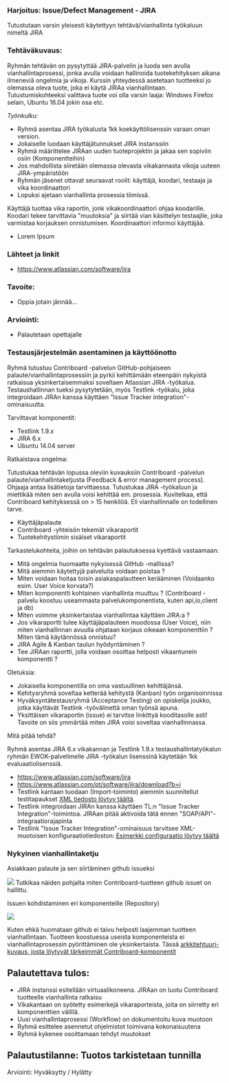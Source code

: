 ### Harjoitus: Issue/Defect Management - JIRA

Tutustutaan varsin yleisesti käytettyyn tehtävä/vianhallinta työkaluun nimeltä JIRA



### Tehtäväkuvaus:

Ryhmän tehtävän on pysytyttää JIRA-palvelin ja luoda sen avulla vianhallintaprosessi, jonka avulla voidaan hallinoida tuotekehityksen aikana ilmeneviä ongelmia ja vikoja. Kurssin yhteydessä asetetaan tuotteeksi jo olemassa oleva tuote, joka ei käytä JIRAa vianhallintaan. Tutustumiskohteeksi valittava tuote voi olla varsin laaja: Windows Firefox selain, Ubuntu 16.04 jokin osa etc. 

*Työnkulku:*

* Ryhmä asentaa JIRA työkalusta 1kk koekäyttölisenssin varaan oman version. 
* Jokaiselle luodaan käyttäjätunnukset JIRA instanssiin
* Ryhmä määrittelee JIRAan uuden tuoteprojektin ja jakaa sen sopiviin osiin (Komponentteihin)
* Jos mahdollista siiretään olemassa olevasta vikakannasta vikoja uuteen JIRA-ympäristöön
* Ryhmän jäsenet ottavat seuraavat roolit: käyttäjä, koodari, testaaja ja vika koordinaattori
* Lopuksi ajetaan vianhallinta prosessia tiimissä.

Käyttäjä tuottaa vika raportin, jonk vikakoordinaattori ohjaa koodarille. Koodari tekee tarvittavia "muutoksia" ja siirtää vian käsittelyn testaajlle, joka varmistaa korjauksen onnistumisen. Koordinaattori informoi käyttäjää.







* Lorem Ipsum


### Lähteet ja linkit

* https://www.atlassian.com/software/jira


### Tavoite:

* Oppia jotain jännää...



### Arviointi:

* Palautetaan opettajalle 



















###  Testausjärjestelmän asentaminen ja käyttöönotto

Ryhmä tutustuu Contriboard -palvelun GitHub-pohjaiseen palaute/vianhallintaprosessiin ja pyrkii kehittämään eteenpäin nykyistä ratkaisua yksinkertaisemmaksi soveltaen Atlassian JIRA -työkalua. Testaushallinnan tueksi pysytytetään, myös Testlink -työkalu, joka integroidaan JIRAn kanssa käyttäen "Issue Tracker integration"-ominaisuutta. 

Tarvittavat komponentit:

  * Testlink 1.9.x
  * JIRA 6.x 
  * Ubuntu 14.04 server

Ratkaistava ongelma:

Tutustukaa tehtävän lopussa oleviin kuvauksiin Contriboard -palvelun palaute/vianhallintaketjusta (Feedback & error management process). Ohjaaja antaa lisätietoja tarvittaessa. Tutustukaa JIRA -työkaluun ja miettikää miten sen avulla voisi kehittää em. prosessia. Kuvitelkaa, että Contriboard kehityksessä on > 15 henkilöä. Eli vianhallinnalle on todellinen tarve. 

  * Käyttäjäpalaute
  * Contriboard -yhteisön tekemät vikaraportit 
  * Tuotekehitystiimin sisäiset vikaraportit

Tarkastelukohteita, joihin on tehtävän palautuksessa kyettävä vastaamaan:

  * Mitä ongelmia huomaatte nykyisessä GitHub -mallissa?
  * Mitä aiemmin käytettyjä palveluita voidaan poistaa ?
  * Miten voidaan hoitaa toisin asiakaspalautteen kerääminen (Voidaanko esim. User Voice korvata?)
  * Miten komponentti kohtainen vianhallinta muuttuu ? (Contriboard -palvelu koostuu useammasta palvelukomponentista, kuten api,io,client ja db)
  * Miten voimme yksinkertaistaa vianhallintaa käyttäen JIRA:a ?
  * Jos vikaraportti tulee käyttäjäpalauteen muodossa (User Voice), niin miten vianhallinnan avuulla ohjataan korjaus oikeaan komponenttiin ? Miten tämä käytännössä onnistuu?
  * JIRA Agile & Kanban taulun hyödyntäminen ?
  * Tee JIRAan raportti, jolla voidaan osoittaa helposti vikaantunein komponentti ? 

Oletuksia:

  * Jokaisella komponentilla on oma vastuullinen kehittäjänsä. 
  * Kehitysryhmä soveltaa ketterää kehitystä (Kanban) työn organisoinnissa
  * Hyväksyntätestausryhmä (Acceptance Testing) on opiskelija joukko, jotka käyttävät Testlink -työvälinettä oman työnsä apuna.  
  * Yksittäisen vikaraportin (issue) ei tarvitse linkittyä kooditasolle asti! Tavoite on siis ymmärtää miten JIRA voisi soveltaa vianhallinnassa.


Mitä pitää tehdä?

Ryhmä asentaa JIRA 6.x vikakannan ja Testlink 1.9.x testaushallintatyökalun ryhmän EWOK-palvelimelle
JIRA -työkalun lisenssinä käytetään 1kk evaluaatiolisenssiä. 

  * https://www.atlassian.com/software/jira 
  * https://www.atlassian.com/pt/software/jira/download?b=j 
  * Testlink kantaan tuodaan (Import-toiminto) aiemmin suunnitellut testitapaukset [XML tiedosto löytyy täältä](https://drive.google.com/file/d/0B-hPgXTXfK9ER3NlMFV5aENzaGM/view?usp=sharing). 
  * Testlink integroidaan JIRAn kanssa käyttäen TL:n "Issue Tracker Integration"-toimintoa. JIRAan pitää aktivoida tätä ennen "SOAP/API"-integraatiorajapinta
  * Testlink "Issue Tracker Integration"-ominaisuus tarvitsee XML-muotoisen konfiguraatiotiedoston: [Esimerkki configuraatio löytyy täältä]()



### Nykyinen vianhallintaketju


Asiakkaan palaute ja sen siirtäminen github issueksi

![]( https://www.lucidchart.com/publicSegments/view/54e1eca2-5418-4b3e-a447-03930a009737/image.png)
Tutkikaa näiden pohjalta miten Contriboard-tuotteen github issuet on hallittu.

Issuen kohdistaminen eri komponenteille (Repository)

![](https://www.lucidchart.com/publicSegments/view/54e46062-6640-4973-a19e-350e0a00d44e/image.png)

Kuten ehkä huomataan github ei taivu helposti laajemman tuotteen vianhallintaan. Tuotteen koostuessa useista komponenteista ei vianhallintaprosessin pyörittäminen ole yksinkertaista. Tässä [arkkitehtuuri-kuvaus, josta löytyvät tärkeimmät Contriboard-komponentit](https://github.com/N4SJAMK/teamboard-meta/wiki/about-architecture)



## Palautettava tulos:

  * JIRA instanssi esitellään virtuaalikoneena. JIRAan on luotu Contriboard tuotteelle vianhallinta ratkaisu  
  * Vikakantaan on syötetty esimerkejä vikaraporteista, joita on siirretty eri komponenttien välillä.  
  * Uusi vianhallintaprosessi (Workflow) on dokumentoitu kuva muotoon
  * Ryhmä esittelee asennetut ohjelmistot toimivana kokonaisuutena 
  * Ryhmä kykenee osoittamaan tehdyt muutokset 

## Palautustilanne: Tuotos tarkistetaan tunnilla

Arviointi: Hyväksytty / Hylätty



